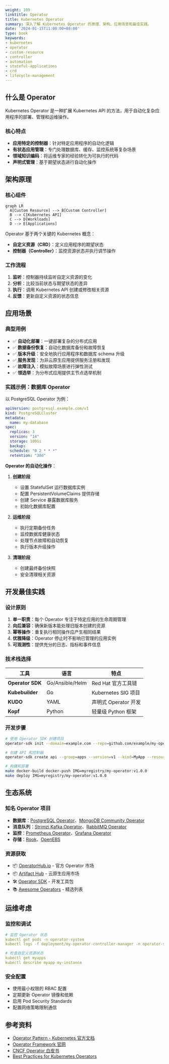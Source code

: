 ```yaml
---
weight: 109
linktitle: Operator
title: Kubernetes Operator
summary: 深入了解 Kubernetes Operator 的原理、架构、应用场景和最佳实践。
date: '2024-01-15T11:00:00+08:00'
type: book
keywords:
- kubernetes
- operator
- custom-resource
- controller
- automation
- stateful-applications
- crd
- lifecycle-management
---
```


## 什么是 Operator

Kubernetes Operator 是一种扩展 Kubernetes API 的方法，用于自动化复杂应用程序的部署、管理和运维操作。

### 核心特点

- **应用特定的控制器**：针对特定应用程序的自动化逻辑
- **有状态应用管理**：专门处理数据库、缓存、监控系统等复杂场景
- **领域知识编码**：将运维专家的经验转化为可执行的代码
- **声明式管理**：基于期望状态进行自动化操作

## 架构原理

### 核心组件

```mermaid "Operator 核心组件"
graph LR
  A[Custom Resource] --> B[Custom Controller]
  B --> C[Kubernetes API]
  C --> D[Workloads]
  D --> E[Applications]
```

Operator 基于两个关键的 Kubernetes 概念：

- **自定义资源（CRD）**：定义应用程序的期望状态
- **控制器（Controller）**：监控资源状态并执行调节操作

### 工作流程

1. **监听**：控制器持续监听自定义资源的变化
2. **分析**：比较当前状态与期望状态的差异
3. **执行**：调用 Kubernetes API 创建或修改相关资源
4. **反馈**：更新自定义资源的状态信息

## 应用场景

### 典型用例

- ✅ **自动化部署**：一键部署复杂的分布式应用
- ✅ **数据备份恢复**：自动化数据库备份和故障恢复
- ✅ **版本升级**：安全地执行应用程序和数据库 schema 升级
- ✅ **服务发现**：为非云原生应用提供服务注册和发现
- ✅ **故障注入**：模拟故障场景进行弹性测试
- ✅ **领选举**：为分布式应用提供主节点选举机制

### 实践示例：数据库 Operator

以 PostgreSQL Operator 为例：

```yaml
apiVersion: postgresql.example.com/v1
kind: PostgreSQLCluster
metadata:
  name: my-database
spec:
  replicas: 3
  version: "14"
  storage: 100Gi
  backup:
  schedule: "0 2 * * *"
  retention: "30d"
```

**Operator 的自动化操作**：

1. **创建阶段**
   - 设置 StatefulSet 运行数据库实例
   - 配置 PersistentVolumeClaims 提供存储
   - 创建 Service 暴露数据库服务
   - 初始化数据库配置

2. **运维阶段**
   - 执行定期备份任务
   - 监控数据库健康状态
   - 处理节点故障和自动恢复
   - 执行版本升级操作

3. **清理阶段**
   - 创建最终备份快照
   - 安全清理相关资源

## 开发最佳实践

### 设计原则

1. **单一职责**：每个 Operator 专注于特定应用的生命周期管理
2. **向后兼容**：确保新版本能处理旧版本创建的资源
3. **幂等操作**：重复执行相同操作应产生相同结果
4. **优雅降级**：Operator 停止时不影响已管理的应用实例
5. **可观测性**：提供充分的日志、指标和事件信息

### 技术栈选择

| 工具 | 语言 | 特点 |
|------|------|------|
| **Operator SDK** | Go/Ansible/Helm | Red Hat 官方工具链 |
| **Kubebuilder** | Go | Kubernetes SIG 项目 |
| **KUDO** | YAML | 声明式 Operator 开发 |
| **Kopf** | Python | 轻量级 Python 框架 |

### 开发步骤

```bash
# 使用 Operator SDK 创建项目
operator-sdk init --domain=example.com --repo=github.com/example/my-operator

# 创建 API 和控制器
operator-sdk create api --group=apps --version=v1 --kind=MyApp --resource --controller

# 构建和部署
make docker-build docker-push IMG=myregistry/my-operator:v1.0.0
make deploy IMG=myregistry/my-operator:v1.0.0
```

## 生态系统

### 知名 Operator 项目

- **数据库**：[PostgreSQL Operator](https://github.com/zalando/postgres-operator)、[MongoDB Community Operator](https://github.com/mongodb/mongodb-kubernetes-operator)
- **消息队列**：[Strimzi Kafka Operator](https://strimzi.io/)、[RabbitMQ Operator](https://github.com/rabbitmq/cluster-operator)
- **监控**：[Prometheus Operator](https://github.com/prometheus-operator/prometheus-operator)、[Grafana Operator](https://github.com/grafana-operator/grafana-operator)
- **存储**：[Rook](https://rook.io/)、[OpenEBS](https://openebs.io/)

### 资源获取

- 📦 [OperatorHub.io](https://operatorhub.io/) - 官方 Operator 市场
- 📦 [Artifact Hub](https://artifacthub.io/) - 云原生应用市场
- 🛠️ [Operator SDK](https://sdk.operatorframework.io/) - 开发工具包
- 📚 [Awesome Operators](https://github.com/operator-framework/awesome-operators) - 精选列表

## 运维考虑

### 监控和调试

```yaml
# 监控 Operator 状态
kubectl get pods -n operator-system
kubectl logs -f deployment/my-operator-controller-manager -n operator-system

# 检查自定义资源状态
kubectl get myapps
kubectl describe myapp my-instance
```

### 安全配置

- 使用最小权限的 RBAC 配置
- 定期更新 Operator 镜像和依赖
- 启用 Pod Security Standards
- 配置网络策略限制通信

## 参考资料

- [Operator Pattern - Kubernetes 官方文档](https://kubernetes.io/docs/concepts/extend-kubernetes/operator/)
- [Operator Framework 官网](https://operatorframework.io/)
- [CNCF Operator 白皮书](https://github.com/cncf/tag-app-delivery/blob/main/operator-wg/whitepaper/Operator-WhitePaper_v1-0.md)
- [Best Practices for Kubernetes Operators](https://cloud.redhat.com/blog/best-practices-for-kubernetes-operators)

